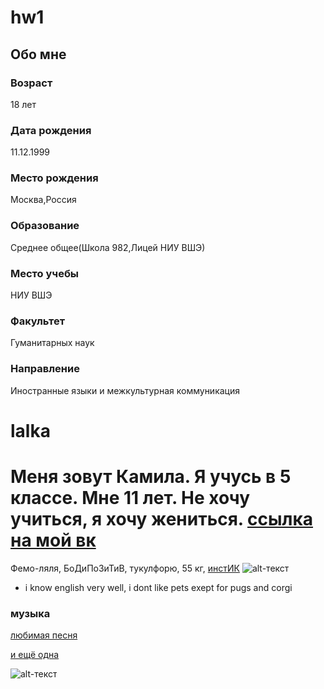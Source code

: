# hw1
## Обо мне
### Возраст
18 лет
### Дата рождения
11.12.1999
### Место рождения
Москва,Россия 
### Образование 
Среднее общее(Школа 982,Лицей НИУ ВШЭ)
### Место учебы
НИУ ВШЭ 
### Факультет
Гуманитарных наук
### Направление
Иностранные языки и межкультурная коммуникация 
# lalka
# Меня зовут Камила. Я учусь в 5 классе. Мне 11 лет. Не хочу учиться, я хочу жениться. [ссылка на мой вк](https://vk.com/scamilok) 
 Фемо-ляля, БоДиПоЗиТиВ, тукулфорю, 55 кг, [инстИК](https://www.instagram.com/scamilok)
![alt-текст](http://www.pets4homes.co.uk/images/breeds/13/large/3918021b2f92bd036598a095fb7e45de.jpg "pugs")
* i know english very well, i dont like pets exept for pugs and corgi 
### музыка
[любимая песня](https://itunes.apple.com/ru/album/maria/1241464043?i=1241464054)

[и ещё одна](https://itunes.apple.com/ru/album/v-3005/756888658?i=756888707)

![alt-текст](http://www.mybarbos.com/wp-content/uploads/2015/12/welsh-corgi-14.jpg)

